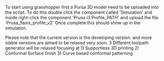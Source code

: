 To start using grasshopper first a Pursa 3D model need to be uploaded into the script.
To do this double click the component called 'Simulation' and inside right-click the component 'Prusa i3 Profile_PATH' and upload the file 'Prusa_5axis_profile_v2' 
Once complete this should show up in the simulation.

Please note that the current version is the developing version. and more stable versions are aimed to be relased very soon.
3 Different toolpath generator will be relased focusing at 1) Supportless 3D printing 2) Conformal Surface finish 3) Curve based conformal patterning
